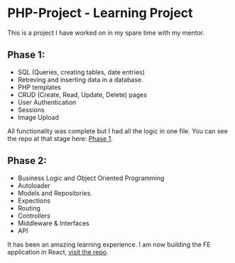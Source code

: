 # PHP-Project - Learning Project

This is a project I have worked on in my spare time with my mentor. 

## Phase 1:
- SQL (Queries, creating tables, date entries)
- Retreving and inserting data in a database. 
- PHP templates
- CRUD (Create, Read, Update, Delete) pages
- User Authentication
- Sessions 
- Image Upload

All functionality was complete but I had all the logic in one file. 
You can see the repo at that stage here: [Phase 1](https://github.com/zarasyversen/PHP-Project/tree/phase1).

## Phase 2: 
- Business Logic and Object Oriented Programming
- Autoloader 
- Models and Repositories. 
- Expections 
- Routing
- Controllers
- Middleware & Interfaces 
- API

It has been an amazing learning experience. I am now building the FE application in React, [visit the repo](https://github.com/zarasyversen/react-forum).
